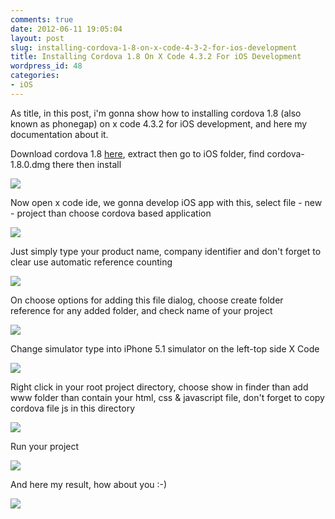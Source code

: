 ```yaml
---
comments: true
date: 2012-06-11 19:05:04
layout: post
slug: installing-cordova-1-8-on-x-code-4-3-2-for-ios-development
title: Installing Cordova 1.8 On X Code 4.3.2 For iOS Development
wordpress_id: 48
categories:
- iOS
---
```


As title, in this post, i'm gonna show how to installing cordova 1.8 (also known as phonegap) on x code 4.3.2 for iOS development, and here my documentation about it.




Download cordova 1.8 [here](http://phonegap.com/), extract then go to iOS folder, find cordova-1.8.0.dmg there then install


[![](http://passionfactory.files.wordpress.com/2012/06/by-default-2012-06-11-at-11-17-34-am.png)](http://passionfactory.files.wordpress.com/2012/06/by-default-2012-06-11-at-11-17-34-am.png)


Now open x code ide, we gonna develop iOS app with this, select file - new - project than choose cordova based application


[![](http://passionfactory.files.wordpress.com/2012/06/by-default-2012-06-11-at-11-19-51-am.png)](http://passionfactory.files.wordpress.com/2012/06/by-default-2012-06-11-at-11-19-51-am.png)


Just simply type your product name, company identifier and don't forget to clear use automatic reference counting




[![](http://passionfactory.files.wordpress.com/2012/06/by-default-2012-06-11-at-11-20-49-am.png)](http://passionfactory.files.wordpress.com/2012/06/by-default-2012-06-11-at-11-20-49-am.png)




On choose options for adding this file dialog, choose create folder reference for any added folder, and check name of your project




[![](http://passionfactory.files.wordpress.com/2012/06/by-default-2012-06-11-at-11-34-12-am.png)](http://passionfactory.files.wordpress.com/2012/06/by-default-2012-06-11-at-11-34-12-am.png)




Change simulator type into iPhone 5.1 simulator on the left-top side X Code




[![](http://passionfactory.files.wordpress.com/2012/06/by-default-2012-06-11-at-11-35-17-am.png)](http://passionfactory.files.wordpress.com/2012/06/by-default-2012-06-11-at-11-35-17-am.png)




Right click in your root project directory, choose show in finder than add www folder than contain your html, css & javascript file, don't forget to copy cordova file js in this directory




[![](http://passionfactory.files.wordpress.com/2012/06/by-default-2012-06-11-at-6-59-06-pm.png)](http://passionfactory.files.wordpress.com/2012/06/by-default-2012-06-11-at-6-59-06-pm.png)




Run your project




[![](http://passionfactory.files.wordpress.com/2012/06/by-default-2012-06-11-at-7-02-27-pm.png)](http://passionfactory.files.wordpress.com/2012/06/by-default-2012-06-11-at-7-02-27-pm.png)




And here my result, how about you :-)




[![](http://passionfactory.files.wordpress.com/2012/06/by-default-2012-06-11-at-2-14-56-pm.png)](http://passionfactory.files.wordpress.com/2012/06/by-default-2012-06-11-at-2-14-56-pm.png)



